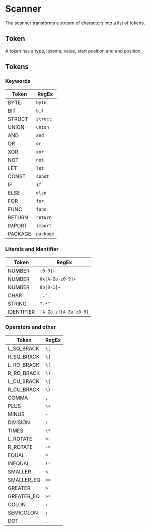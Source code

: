 # Scanner

The scanner transforms a stream of characters into a list of tokens.

## Token

A token has a type, lexeme, value, start position and end position.

## Tokens

### Keywords

| Token    | RegEx      | 
|----------|------------| 
| BYTE     | `byte`     | 
| BIT      | `bit`      | 
| STRUCT   | `struct`   |
| UNION    | `union`    |
| AND      | `and`      | 
| OR       | `or`       | 
| XOR      | `xor`      | 
| NOT      | `not`      | 
| LET      | `let`      | 
| CONST    | `const`    | 
| IF       | `if`       | 
| ELSE     | `else`     | 
| FOR      | `for`      | 
| FUNC     | `func`     | 
| RETURN   | `return`   | 
| IMPORT   | `import`   | 
| PACKAGE  | `package`  | 

### Literals and identifier

| Token      | RegEx                 | 
|------------|-----------------------| 
| NUMBER     | `[0-9]+`              | 
| NUMBER     | `0x[A-Za-z0-9]+`      | 
| NUMBER     | `0b[0-1]+`            | 
| CHAR       | `'.'`                 |
| STRING     | `".*"`                | 
| IDENTIFIER | `[A-Za-z][A-Za-z0-9]` | 

### Operators and other

| Token      | RegEx | 
|------------|-------| 
| L_SQ_BRACK | `\[`  | 
| R_SQ_BRACK | `\]`  | 
| L_RO_BRACK | `\(`  | 
| R_RO_BRACK | `\)`  | 
| L_CU_BRACK | `\{`  | 
| R_CU_BRACK | `\}`  | 
| COMMA      | `,`   | 
| PLUS       | `\+`  | 
| MINUS      | `-`   | 
| DIVISION   | `/`   | 
| TIMES      | `\*`  | 
| L_ROTATE   | `<-`  | 
| R_ROTATE   | `->`  | 
| EQUAL      | `=`   | 
| INEQUAL    | `!=`  | 
| SMALLER    | `<`   | 
| SMALLER_EQ | `<=`  | 
| GREATER    | `>`   | 
| GREATER_EQ | `>=`  | 
| COLON      | `:`   | 
| SEMICOLON  | `;`   | 
| DOT        | `.`   | 
